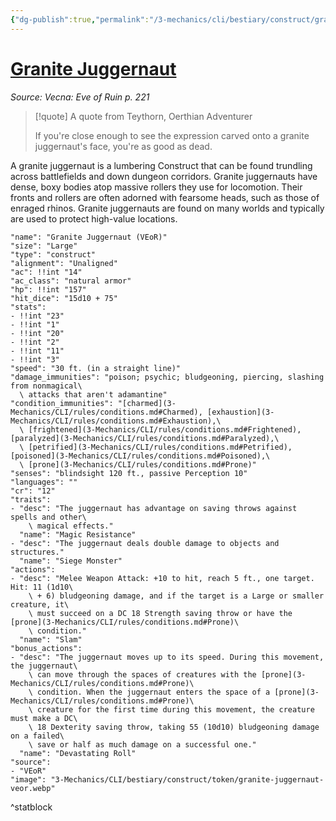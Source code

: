 ```yaml
---
{"dg-publish":true,"permalink":"/3-mechanics/cli/bestiary/construct/granite-juggernaut-veor/","tags":["ttrpg-cli/compendium/src/5e/veor","ttrpg-cli/monster/cr/12","ttrpg-cli/monster/size/large","ttrpg-cli/monster/type/construct"],"noteIcon":""}
---
```


# [Granite Juggernaut](3-Mechanics\CLI\bestiary\construct/granite-juggernaut-veor.md)
*Source: Vecna: Eve of Ruin p. 221*  

> [!quote] A quote from Teythorn, Oerthian Adventurer  
> 
> If you're close enough to see the expression carved onto a granite juggernaut's face, you're as good as dead.

A granite juggernaut is a lumbering Construct that can be found trundling across battlefields and down dungeon corridors. Granite juggernauts have dense, boxy bodies atop massive rollers they use for locomotion. Their fronts and rollers are often adorned with fearsome heads, such as those of enraged rhinos. Granite juggernauts are found on many worlds and typically are used to protect high-value locations.

```statblock
"name": "Granite Juggernaut (VEoR)"
"size": "Large"
"type": "construct"
"alignment": "Unaligned"
"ac": !!int "14"
"ac_class": "natural armor"
"hp": !!int "157"
"hit_dice": "15d10 + 75"
"stats":
- !!int "23"
- !!int "1"
- !!int "20"
- !!int "2"
- !!int "11"
- !!int "3"
"speed": "30 ft. (in a straight line)"
"damage_immunities": "poison; psychic; bludgeoning, piercing, slashing from nonmagical\
  \ attacks that aren't adamantine"
"condition_immunities": "[charmed](3-Mechanics/CLI/rules/conditions.md#Charmed), [exhaustion](3-Mechanics/CLI/rules/conditions.md#Exhaustion),\
  \ [frightened](3-Mechanics/CLI/rules/conditions.md#Frightened), [paralyzed](3-Mechanics/CLI/rules/conditions.md#Paralyzed),\
  \ [petrified](3-Mechanics/CLI/rules/conditions.md#Petrified), [poisoned](3-Mechanics/CLI/rules/conditions.md#Poisoned),\
  \ [prone](3-Mechanics/CLI/rules/conditions.md#Prone)"
"senses": "blindsight 120 ft., passive Perception 10"
"languages": ""
"cr": "12"
"traits":
- "desc": "The juggernaut has advantage on saving throws against spells and other\
    \ magical effects."
  "name": "Magic Resistance"
- "desc": "The juggernaut deals double damage to objects and structures."
  "name": "Siege Monster"
"actions":
- "desc": "Melee Weapon Attack: +10 to hit, reach 5 ft., one target. Hit: 11 (1d10\
    \ + 6) bludgeoning damage, and if the target is a Large or smaller creature, it\
    \ must succeed on a DC 18 Strength saving throw or have the [prone](3-Mechanics/CLI/rules/conditions.md#Prone)\
    \ condition."
  "name": "Slam"
"bonus_actions":
- "desc": "The juggernaut moves up to its speed. During this movement, the juggernaut\
    \ can move through the spaces of creatures with the [prone](3-Mechanics/CLI/rules/conditions.md#Prone)\
    \ condition. When the juggernaut enters the space of a [prone](3-Mechanics/CLI/rules/conditions.md#Prone)\
    \ creature for the first time during this movement, the creature must make a DC\
    \ 18 Dexterity saving throw, taking 55 (10d10) bludgeoning damage on a failed\
    \ save or half as much damage on a successful one."
  "name": "Devastating Roll"
"source":
- "VEoR"
"image": "3-Mechanics/CLI/bestiary/construct/token/granite-juggernaut-veor.webp"
```
^statblock